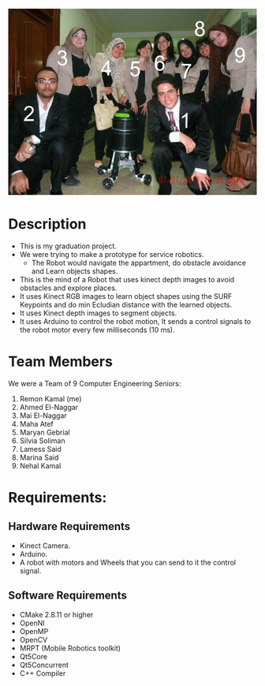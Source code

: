 ![Graduation Project](imgs/Graduation_Project.jpg)

# Description
- This is my graduation project.
- We were trying to make a prototype for service robotics.
    - The Robot would navigate the appartment, do obstacle avoidance and Learn objects shapes.
- This is the mind of a Robot that uses kinect depth images to avoid obstacles and explore places.
- It uses Kinect RGB images to learn object shapes using the SURF Keypoints and do min Ecludian distance with the learned objects.
- It uses Kinect depth images to segment objects.
- It uses Arduino to control the robot motion, It sends a control signals to the robot motor every few milliseconds (10 ms).

# Team Members
We were a Team of 9 Computer Engineering Seniors:
1. Remon Kamal (me)
2. Ahmed El-Naggar
3. Mai El-Naggar
4. Maha Atef
5. Maryan Gebrial
6. Silvia Soliman
7. Lamess Said
8. Marina Said
9. Nehal Kamal

# Requirements:
## Hardware Requirements
- Kinect Camera.
- Arduino.
- A robot with motors and Wheels that you can send to it the control signal.

## Software Requirements
- CMake 2.8.11 or higher
- OpenNI
- OpenMP
- OpenCV
- MRPT (Mobile Robotics toolkit)
- Qt5Core
- Qt5Concurrent
- C++ Compiler